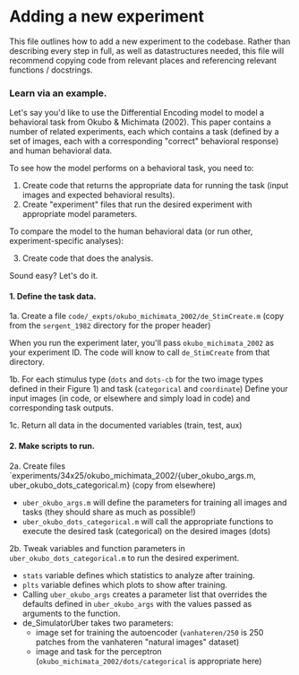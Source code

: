 Adding a new experiment
====================

This file outlines how to add a new experiment to the codebase. Rather than
describing every step in full, as well as datastructures needed,
this file will recommend copying code from relevant places and
referencing relevant functions / docstrings.

### Learn via an example.

Let's say you'd like to use the Differential Encoding model to model
a behavioral task from Okubo & Michimata (2002). This paper contains
a number of related experiments, each which contains a task (defined by
a set of images, each with a corresponding "correct" behavioral response)
and human behavioral data.

To see how the model performs on a behavioral task, you need to:

1. Create code that returns the appropriate data for running the task (input images and expected behavioral results).
2. Create "experiment" files that run the desired experiment with appropriate model parameters.

To compare the model to the human behavioral data (or run other, experiment-specific analyses):

3. Create code that does the analysis.

Sound easy? Let's do it.


#### 1. Define the task data.

1a. Create a file `code/_expts/okubo_michimata_2002/de_StimCreate.m` (copy from the `sergent_1982` directory for the proper header)

When you run the experiment later, you'll pass `okubo_michimata_2002` as your experiment ID. The code will know to call `de_StimCreate` from that directory.

1b. For each stimulus type (`dots` and `dots-cb` for the two image types defined in their Figure 1) and task (`categorical` and `coordinate`)
Define your input images (in code, or elsewhere and simply load in code) and corresponding task outputs.

1c. Return all data in the documented variables (train, test, aux)


#### 2. Make scripts to run.

2a. Create files `experiments/34x25/okubo_michimata_2002/{uber_okubo_args.m, uber_okubo_dots_categorical.m} (copy from elsewhere)

* `uber_okubo_args.m` will define the parameters for training all images and tasks (they should share as much as possible!)
* `uber_okubo_dots_categorical.m` will call the appropriate functions to execute the desired task (categorical) on the desired images (dots)

2b. Tweak variables and function parameters in `uber_okubo_dots_categorical.m` to run the desired experiment.

* `stats` variable defines which statistics to analyze after training.
* `plts` variable defines which plots to show after training.
* Calling `uber_okubo_args` creates a parameter list that overrides the defaults defined in `uber_okubo_args` with the values passed as arguments to the function.
* de_SimulatorUber takes two parameters:
    * image set for training the autoencoder (`vanhateren/250` is 250 patches from the vanhateren "natural images" dataset)
    * image and task for the perceptron (`okubo_michimata_2002/dots/categorical` is appropriate here)

 